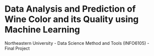 # Data Analysis and Prediction of Wine Color and its Quality using Machine Learning
Northeastern University - Data Science Method and Tools (INFO6105) - Final Project
